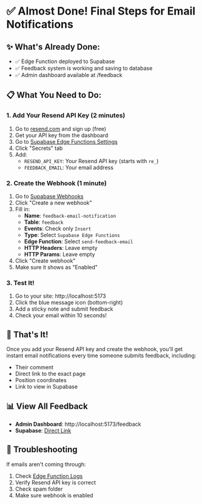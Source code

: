 # ✅ Almost Done! Final Steps for Email Notifications

## ✨ What's Already Done:
- ✅ Edge Function deployed to Supabase
- ✅ Feedback system is working and saving to database
- ✅ Admin dashboard available at /feedback

## 📋 What You Need to Do:

### 1. Add Your Resend API Key (2 minutes)
1. Go to [resend.com](https://resend.com) and sign up (free)
2. Get your API key from the dashboard
3. Go to [Supabase Edge Functions Settings](https://supabase.com/dashboard/project/zfiqvovfhkqiucmuwykw/functions/send-feedback-email/details)
4. Click "Secrets" tab
5. Add:
   - `RESEND_API_KEY`: Your Resend API key (starts with `re_`)
   - `FEEDBACK_EMAIL`: Your email address

### 2. Create the Webhook (1 minute)
1. Go to [Supabase Webhooks](https://supabase.com/dashboard/project/zfiqvovfhkqiucmuwykw/database/hooks)
2. Click "Create a new webhook"
3. Fill in:
   - **Name**: `feedback-email-notification`
   - **Table**: `feedback`
   - **Events**: Check only `Insert`
   - **Type**: Select `Supabase Edge Functions`
   - **Edge Function**: Select `send-feedback-email`
   - **HTTP Headers**: Leave empty
   - **HTTP Params**: Leave empty
4. Click "Create webhook"
5. Make sure it shows as "Enabled"

### 3. Test It!
1. Go to your site: http://localhost:5173
2. Click the blue message icon (bottom-right)
3. Add a sticky note and submit feedback
4. Check your email within 10 seconds!

## 🎯 That's It!

Once you add your Resend API key and create the webhook, you'll get instant email notifications every time someone submits feedback, including:
- Their comment
- Direct link to the exact page
- Position coordinates
- Link to view in Supabase

## 📊 View All Feedback
- **Admin Dashboard**: http://localhost:5173/feedback
- **Supabase**: [Direct Link](https://supabase.com/dashboard/project/zfiqvovfhkqiucmuwykw/editor/feedback)

## 🔧 Troubleshooting
If emails aren't coming through:
1. Check [Edge Function Logs](https://supabase.com/dashboard/project/zfiqvovfhkqiucmuwykw/functions/send-feedback-email/logs)
2. Verify Resend API key is correct
3. Check spam folder
4. Make sure webhook is enabled